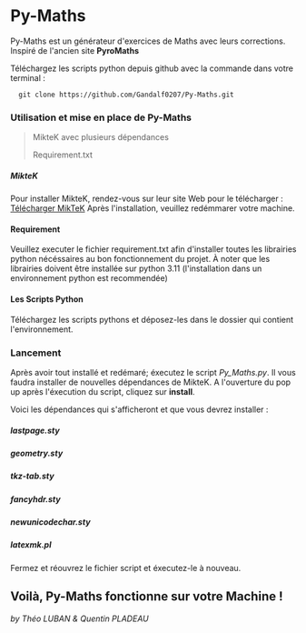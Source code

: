 # Py-Maths

Py-Maths est un générateur d'exercices de Maths avec leurs corrections. Inspiré de l'ancien site **PyroMaths**

Téléchargez les scripts python depuis github avec la commande dans votre terminal  : 

      git clone https://github.com/Gandalf0207/Py-Maths.git

### Utilisation et mise en place de Py-Maths
> MikteK avec plusieurs dépendances
> 
> Requirement.txt
>

##### MikteK
Pour installer MikteK, rendez-vous sur leur site Web pour le télécharger : [Télécharger MikTeK](https://miktex.org/download)
Après l'installation, veuillez redémmarer votre machine.

#### Requirement

Veuillez executer le fichier requirement.txt afin d'installer toutes les librairies python nécéssaires au bon fonctionnement du projet.
À noter que les librairies doivent être installée sur python 3.11 (l'installation dans un environnement python est recommendée)

#### Les Scripts Python
Téléchargez les scripts pythons et déposez-les dans le dossier qui contient l'environnement.


### Lancement
Après avoir tout installé et redémaré; éxecutez le script *Py_Maths.py*. Il vous faudra installer de nouvelles dépendances de MikteK. A l'ouverture du pop up après l'éxecution du script, cliquez sur **install**.

Voici les dépendances qui s'afficheront et que vous devrez installer : 

##### lastpage.sty
##### geometry.sty
##### tkz-tab.sty
##### fancyhdr.sty
##### newunicodechar.sty
##### latexmk.pl

Fermez et réouvrez le fichier script et éxecutez-le à nouveau.


## Voilà, Py-Maths fonctionne sur votre Machine ! 


*by Théo LUBAN & Quentin PLADEAU*
